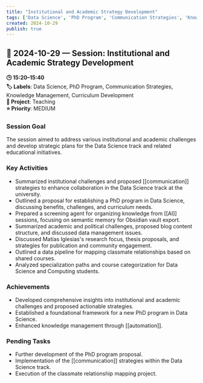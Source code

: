 ```yaml
---
title: "Institutional and Academic Strategy Development"
tags: ['Data Science', 'PhD Program', 'Communication Strategies', 'Knowledge Management', 'Curriculum Development']
created: 2024-10-29
publish: true
---
```


## 📅 2024-10-29 — Session: Institutional and Academic Strategy Development

**🕒 15:20–15:40**  
**🏷️ Labels**: Data Science, PhD Program, Communication Strategies, Knowledge Management, Curriculum Development  
**📂 Project**: Teaching  
**⭐ Priority**: MEDIUM  


### Session Goal
The session aimed to address various institutional and academic challenges and develop strategic plans for the Data Science track and related educational initiatives.

### Key Activities
- Summarized institutional challenges and proposed [[communication]] strategies to enhance collaboration in the Data Science track at the university.
- Outlined a proposal for establishing a PhD program in Data Science, discussing benefits, challenges, and curriculum needs.
- Prepared a screening agent for organizing knowledge from [[AI]] sessions, focusing on semantic memory for Obsidian vault export.
- Summarized academic and political challenges, proposed blog content structure, and discussed data management issues.
- Discussed Matías Iglesias's research focus, thesis proposals, and strategies for publication and community engagement.
- Outlined a data pipeline for mapping classmate relationships based on shared courses.
- Analyzed specialization paths and course categorization for Data Science and Computing students.

### Achievements
- Developed comprehensive insights into institutional and academic challenges and proposed actionable strategies.
- Established a foundational framework for a new PhD program in Data Science.
- Enhanced knowledge management through [[automation]].

### Pending Tasks
- Further development of the PhD program proposal.
- Implementation of the [[communication]] strategies within the Data Science track.
- Execution of the classmate relationship mapping project.
